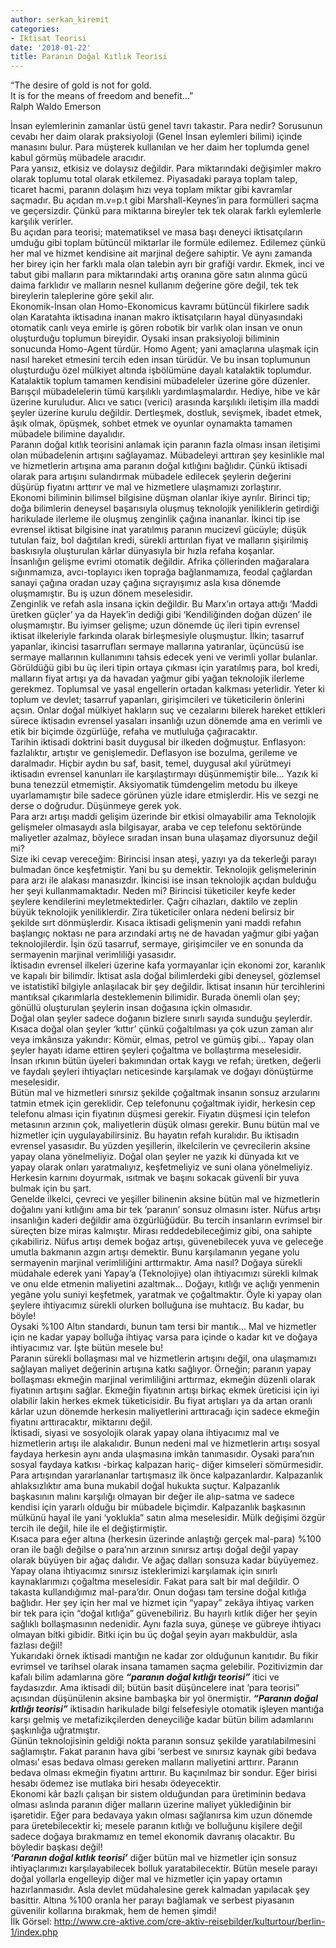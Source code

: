 ```yaml
---
author: serkan_kiremit
categories:
- Iktisat Teorisi
date: '2018-01-22'
title: Paranın Doğal Kıtlık Teorisi
---
```


“The desire of gold is not for gold.  
It is for the means of freedom and benefit…”  
Ralph Waldo Emerson

İnsan eylemlerinin zamanlar üstü genel tavrı takastır. Para nedir? Sorusunun cevabı her daim olarak praksiyoloji (Genel İnsan eylemleri bilimi) içinde manasını bulur. Para müşterek kullanılan ve her daim her toplumda genel kabul görmüş mübadele aracıdır.  
Para yansız, etkisiz ve dolaysız değildir. Para miktarındaki değişimler makro olarak toplumu total olarak etkilemez. Piyasadaki paraya toplam talep, ticaret hacmi, paranın dolaşım hızı veya toplam miktar gibi kavramlar saçmadır. Bu açıdan m.v=p.t gibi Marshall-Keynes’in para formülleri saçma ve geçersizdir. Çünkü para miktarına bireyler tek tek olarak farklı eylemlerle karşılık verirler.  
Bu açıdan para teorisi; matematiksel ve masa başı deneyci iktisatçıların umduğu gibi toplam bütüncül miktarlar ile formüle edilemez. Edilemez çünkü her mal ve hizmet kendisine ait marjinal değere sahiptir. Ve aynı zamanda her birey için her farklı mala olan talebin ayrı bir grafiği vardır. Ekmek, inci ve tabut gibi malların para miktarındaki artış oranına göre satın alınma gücü daima farklıdır ve malların nesnel kullanım değerine göre değil, tek tek bireylerin taleplerine göre şekil alır.  
Ekonomik-İnsan olan Homo-Ekonomicus kavramı bütüncül fikirlere sadık olan Karatahta iktisadına inanan makro iktisatçıların hayal dünyasındaki otomatik canlı veya emirle iş gören robotik bir varlık olan insan ve onun oluşturduğu toplumun bireyidir. Oysaki insan praksiyoloji biliminin sonucunda Homo-Agent türdür. Homo Agent; yani amaçlarına ulaşmak için nasıl hareket etmesini tercih eden insan türüdür. Ve bu insan toplumunun oluşturduğu özel mülkiyet altında işbölümüne dayalı katalaktik toplumdur. Katalaktik toplum tamamen kendisini mübadeleler üzerine göre düzenler. Barışçıl mübadelelerin tümü karşılıklı yardımlaşmalardır. Hediye, hibe ve kâr üzerine kuruludur. Alıcı ve satıcı (verici) arasında karşılıklı iletişim illa maddi şeyler üzerine kurulu değildir. Dertleşmek, dostluk, sevişmek, ibadet etmek, âşık olmak, öpüşmek, sohbet etmek ve oyunlar oynamakta tamamen mübadele bilimine dayalıdır.  
Paranın doğal kıtlık teorisini anlamak için paranın fazla olması insan iletişimi olan mübadelenin artışını sağlayamaz. Mübadeleyi arttıran şey kesinlikle mal ve hizmetlerin artışına ama paranın doğal kıtlığını bağlıdır. Çünkü iktisadi olarak para artışını sulandırmak mübadele edilecek şeylerin değerini düşürüp fiyatını arttırır ve mal ve hizmetlere ulaşmamızı zorlaştırır.  
Ekonomi biliminin bilimsel bilgisine düşman olanlar ikiye ayrılır. Birinci tip; doğa bilimlerin deneysel başarısıyla oluşmuş teknolojik yeniliklerin getirdiği harikulade ilerleme ile oluşmuş zenginlik çağına inananlar. İkinci tip ise evrensel iktisat bilgisine inat yaratılmış paranın mucizevî gücüyle; düşük tutulan faiz, bol dağıtılan kredi, sürekli arttırılan fiyat ve malların şişirilmiş baskısıyla oluşturulan kârlar dünyasıyla bir hızla refaha koşanlar.  
İnsanlığın gelişme evrimi otomatik değildir. Afrika çöllerinden mağaralara sığınmamıza, avcı-toplayıcı iken toprağa bağlanmamıza, feodal çağlardan sanayi çağına oradan uzay çağına sıçrayışımız asla kısa dönemde oluşmamıştır. Bu iş uzun dönem meselesidir.  
Zenginlik ve refah asla insana içkin değildir. Bu Marx’ın ortaya attığı ‘Maddi üretken güçler’ ya da Hayek’in dediği gibi ‘Kendiliğinden doğan düzen’ ile oluşmamıştır. Bu iyimser gelişme; uzun dönemde üç ileri tipin evrensel iktisat ilkeleriyle farkında olarak birleşmesiyle oluşmuştur. İlkin; tasarruf yapanlar, ikincisi tasarrufları sermaye mallarına yatıranlar, üçüncüsü ise sermaye mallarının kullanımını tahsis edecek yeni ve verimli yollar bulanlar.  
Görüldüğü gibi bu üç ileri tipin ortaya çıkması için yaratılmış para, bol kredi, malların fiyat artışı ya da havadan yağmur gibi yağan teknolojik ilerleme gerekmez. Toplumsal ve yasal engellerin ortadan kalkması yeterlidir. Yeter ki toplum ve devlet; tasarruf yapanları, girişimcileri ve tüketicilerin önlerini açsın. Onlar doğal mülkiyet hakların suç ve cezalarını bilerek hareket ettikleri sürece iktisadın evrensel yasaları insanlığı uzun dönemde ama en verimli ve etik bir biçimde özgürlüğe, refaha ve mutluluğa çağıracaktır.  
Tarihin iktisadi doktrini basit duygusal bir ilkeden doğmuştur. Enflasyon: fazlalıktır, artıştır ve genişlemedir. Deflasyon ise bozulma, gerileme ve daralmadır. Hiçbir aydın bu saf, basit, temel, duygusal akıl yürütmeyi iktisadın evrensel kanunları ile karşılaştırmayı düşünmemiştir bile… Yazık ki buna tenezzül etmemiştir. Aksiyomatik tümdengelim metodu bu ilkeye uyarlamamıştır bile sadece görünen yüzle idare etmişlerdir. His ve sezgi ne derse o doğrudur. Düşünmeye gerek yok.  
Para arzı artışı maddi gelişim üzerinde bir etkisi olmayabilir ama Teknolojik gelişmeler olmasaydı asla bilgisayar, araba ve cep telefonu sektöründe maliyetler azalmaz, böylece sıradan insan buna ulaşamaz diyorsunuz değil mi?  
Size iki cevap vereceğim: Birincisi insan ateşi, yazıyı ya da tekerleği parayı bulmadan önce keşfetmiştir. Yani bu şu demektir. Teknolojik gelişmelerinin para arzı ile alakası manasızdır. İkincisi ise insan teknolojik açıdan bulduğu her şeyi kullanmamaktadır. Neden mi? Birincisi tüketiciler keyfe keder şeylere kendilerini meyletmektedirler. Çağrı cihazları, daktilo ve zeplin büyük teknolojik yeniliklerdir. Zira tüketiciler onlara nedeni belirsiz bir şekilde sırt dönmüşlerdir. Kısaca iktisadi gelişmenin yani maddi refahın başlangıç noktası ne para arzındaki artış ne de havadan yağmur gibi yağan teknolojilerdir. İşin özü tasarruf, sermaye, girişimciler ve en sonunda da sermayenin marjinal verimliliği yasasıdır.  
İktisadın evrensel ilkeleri üzerine kafa yormayanlar için ekonomi zor, karanlık ve kapalı bir bilimdir. İktisat asla doğal bilimlerdeki gibi deneysel, gözlemsel ve istatistikî bilgiyle anlaşılacak bir şey değildir. İktisat insanın hür tercihlerini mantıksal çıkarımlarla desteklemenin bilimidir. Burada önemli olan şey; gönüllü oluşturulan şeylerin insan doğasına içkin olmasıdır.  
Doğal olan şeyler sadece doğanın bizlere sınırlı sayıda sunduğu şeylerdir. Kısaca doğal olan şeyler ‘kıttır’ çünkü çoğaltılması ya çok uzun zaman alır veya imkânsıza yakındır: Kömür, elmas, petrol ve gümüş gibi… Yapay olan şeyler hayatı idame ettiren şeyleri çoğaltma ve bollaştırma meselesidir. İnsan ırkının bütün üyeleri bakımından ortak kaygı ve refah; üretken, değerli ve faydalı şeyleri ihtiyaçları neticesinde karşılamak ve doğayı dönüştürme meselesidir.  
Bütün mal ve hizmetleri sınırsız şekilde çoğaltmak insanın sonsuz arzularını tatmin etmek için gereklidir. Cep telefonunu çoğaltmak iyidir, herkesin cep telefonu alması için fiyatının düşmesi gerekir. Fiyatın düşmesi için telefon metasının arzının çok, maliyetlerin düşük olması gerekir. Bunu bütün mal ve hizmetler için uygulayabilirsiniz. Bu hayatın refah kuralıdır. Bu iktisadın evrensel yasasıdır. Bu yüzden yeşillerin, ilkelcilerin ve çevrecilerin aksine yapay olana yönelmeliyiz. Doğal olan şeyler ne yazık ki dünyada kıt ve yapay olarak onları yaratmalıyız, keşfetmeliyiz ve suni olana yönelmeliyiz. Herkesin karnını doyurmak, ısıtmak ve başını sokacak güvenli bir yuva bulmak için bu şart.  
Genelde ilkelci, çevreci ve yeşiller bilinenin aksine bütün mal ve hizmetlerin doğalını yani kıtlığını ama bir tek ‘paranın’ sonsuz olmasını ister. Nüfus artışı insanlığın kaderi değildir ama özgürlüğüdür. Bu tercih insanların evrimsel bir süreçten bize miras kalmıştır. Mirası reddedebileceğimiz gibi, ona sahipte çıkabiliriz. Nüfus artışı demek boğaz artışı, güvenebilecek yuva ve geleceğe umutla bakmanın azgın artışı demektir. Bunu karşılamanın yegane yolu sermayenin marjinal verimliliğini arttırmaktır. Ama nasıl? Doğaya sürekli müdahale ederek yani Yapay’a (Teknolojiye) olan ihtiyacımızı sürekli kılmak ve onu elde etmenin maliyetini azaltmak… Doğayı, kıtlığı ve açlığı yenmenin yegâne yolu suniyi keşfetmek, yaratmak ve çoğaltmaktır. Öyle ki yapay olan şeylere ihtiyacımız sürekli olurken bolluğuna ise muhtacız. Bu kadar, bu böyle!  
Oysaki %100 Altın standardı, bunun tam tersi bir mantık… Mal ve hizmetler için ne kadar yapay bolluğa ihtiyaç varsa para içinde o kadar kıt ve doğaya ihtiyacımız var. İşte bütün mesele bu!  
Paranın sürekli bollaşması mal ve hizmetlerin artışını değil, ona ulaşmamızı sağlayan maliyet değerinin artışına katkı sağlıyor. Örneğin; paranın yapay bollaşması ekmeğin marjinal verimliliğini arttırmaz, ekmeğin düzenli olarak fiyatının artışını sağlar. Ekmeğin fiyatının artışı birkaç ekmek üreticisi için iyi olabilir lakin herkes ekmek tüketicisidir. Bu fiyat artışları ya da artan oranlı kârlar uzun dönemde herkesin maliyetlerini arttıracağı için sadece ekmeğin fiyatını arttıracaktır, miktarını değil.  
İktisadi, siyasi ve sosyolojik olarak yapay olana ihtiyacımız mal ve hizmetlerin artışı ile alakalıdır. Bunun nedeni mal ve hizmetlerin artışı sosyal faydaya herkesin aynı anda ulaşmasına imkân tanımasıdır. Oysaki para’nın sosyal faydaya katkısı -birkaç kalpazan hariç- diğer kimseleri sömürmesidir. Para artışından yararlananlar tartışmasız ilk önce kalpazanlardır. Kalpazanlık ahlaksızlıktır ama buna mukabil doğal hukukta suçtur. Kalpazanlık başkasının malını karşılığı olmayan bir değer ile alıp-satma ve sadece kendisi için yararlı olduğu bir mübadele biçimdir. Kalpazanlık başkasının mülkünü hayal ile yani ‘yoklukla” satın alma meselesidir. Mülk değişimi özgür tercih ile değil, hile ile el değiştirmiştir.  
Kısaca para eğer altına (herkesin üzerinde anlaştığı gerçek mal-para) %100 oran ile bağlı değilse o para’nın arzının sınırsız artışı doğal değil yapay olarak büyüyen bir ağaç dalıdır. Ve ağaç dalları sonsuza kadar büyüyemez.  
Yapay olana ihtiyacımız sınırsız isteklerimizi karşılamak için sınırlı kaynaklarımızı çoğaltma meselesidir. Fakat para salt bir mal değildir. O takasta kullandığımız mal-para’dır. Onun doğası tam tersine doğal kıtlığa bağlıdır. Her şey için her mal ve hizmet için “yapay” zekâya ihtiyaç varken bir tek para için “doğal kıtlığa” güvenebiliriz. Bu hayırlı kıtlık diğer her şeyin sağlıklı bollaşmasının nedenidir. Aynı fazla suya, güneşe ve gübreye ihtiyacı olmayan bitki gibidir. Bitki için bu üç doğal şeyin ayarı makbuldür, asla fazlası değil!  
Yukarıdaki örnek iktisadi mantığın ne kadar zor olduğunun kanıtıdır. Bu fikir evrimsel ve tarihsel olarak insana tamamen saçma gelebilir. Pozitivizmin dar kafalı bilim adamlarına göre ***“paranın doğal kıtlığı teorisi”*** itici ve faydasızdır. Ama iktisadi dil; bütün basit düşüncelere inat ‘para teorisi” açısından düşünülenin aksine bambaşka bir yol önermiştir. ***“Paranın doğal kıtlığı teorisi”*** iktisadın harikulade bilgi felsefesiyle otomatik işleyen mantığa karşı gelmiş ve metafizikçilerden deneyciliğe kadar bütün bilim adamlarını şaşkınlığa uğratmıştır.  
Günün teknolojisinin geldiği nokta paranın sonsuz şekilde yaratılabilmesini sağlamıştır. Fakat paranın hava gibi ‘serbest ve sınırsız kaynak gibi bedava olması’ esas bedava olması gereken malların maliyetini arttırır. Paranın bedava olması ekmeğin fiyatını arttırır. Bu kaçınılmaz bir sondur. Eğer birisi hesabı ödemez ise mutlaka biri hesabı ödeyecektir.  
Ekonomi kâr bazlı çalışan bir sistem olduğundan para üretiminin bedava olması aslında paranın diğer malların üzerine maliyet yüklediğinin bir işaretidir. Eğer para bedavaya yakın olması sağlanırsa kim uzun dönemde para üretebilecektir ki; mesele paranın kıtlığı ve bolluğunu kişilere değil sadece doğaya bırakmamız en temel ekonomik davranış olacaktır. Bu böyledir başkası değil!  
 ***‘Paranın doğal kıtlık teorisi’*** diğer bütün mal ve hizmetler için sonsuz ihtiyaçlarımızı karşılayabilecek bolluk yaratabilecektir. Bütün mesele parayı doğal yollarla engelleyip diğer mal ve hizmetler için yapay ortamın hazırlanmasıdır. Asla devlet müdahalesine gerek kalmadan yapılacak şey basittir. Altına %100 oranla her parayı bağlamak ve serbest piyasanın güvenilir kollarına bırakmak, hem de hemen şimdi!  
İlk Görsel: http://www.cre-aktive.com/cre-aktiv-reisebilder/kulturtour/berlin-1/index.php